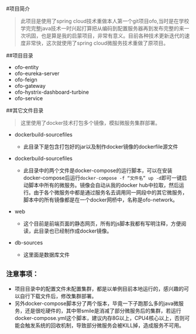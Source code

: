 #项目简介

>此项目是使用了spring cloud技术重做本人第一个git项目ofo,当时是在学校学完完整java技术一时兴起打算把从编码到配置服务器再到发布完整的来一次巩固，也是算是我的启蒙项目，非常有意义。目前各种技术更新迭代的速度非常快，这次就使用了spring cloud微服务技术重做了原项目。

##项目目录
- ofo-entity
- ofo-eureka-server
- ofo-feign
- ofo-gateway
- ofo-hystrix-dashboard-turbine
- ofo-service

##其它文件目录
>这里使用了docker技术打包多个镜像，模拟微服务集群部署。

- dockerbuild-sourcefiles
	- 此目录下是包含打包好的jar以及制作docker镜像的dockerfile源文件
- dockerbuild-sourcefiles
	- 此目录中的两个文件是docker-compose的运行脚本，可以在安装docker-compose后运行`docker-compose -f “文件名” up -d`即可一键启动脚本中所有的微服务。镜像会自动从我的docker hub中拉取，然后运行。由于各个微服务中都是通过服务名去调用同一网段中的其它微服务，脚本中的所有镜像都是在一个docker网桥中，名称是ofo-network。

- web
	-	这个目前是前端页面的静态网页，所有的js脚本我都有写明注释，方便阅读，此目录也已经制作成docker镜像。 

- db-sources
	- 这里面是数据库文件

## `注意事项：`
	
- 项目目录中的配置文件未配置集群，都是以单例目前本地运行的，感兴趣的可以自行下载文件后，修改集群部署。
- 另外docker-compose脚本分了两个版本，毕竟一下子跑那么多的java微服务，还是很吃硬件的，其中带smile是消减了部分微服务后的集群，若运行docker-compose.yml这个脚本，建议内存8G以上，CPU4核心以上，否则可能会触发系统的回收机制，导致部分微服务会被KILL掉，造成服务不可用。
	
